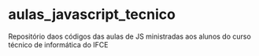 # aulas_javascript_tecnico
Repositório daos códigos das aulas de JS ministradas aos alunos do curso técnico de informática do IFCE

